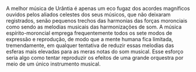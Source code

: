 ﻿A melhor música de Urântia é apenas um eco fugaz dos acordes magníficos ouvidos pelos aliados celestes dos seus músicos, que não deixaram registrados, senão pequenos trechos das harmonias das forças moronciais como sendo as melodias musicais das harmonizações de som. A música espírito-moroncial emprega frequentemente todos os sete modos de expressão e reprodução, de modo que a mente humana fica limitada, tremendamente, em qualquer tentativa de reduzir essas melodias das esferas mais elevadas para as meras notas do som musical. Esse esforço seria algo como tentar reproduzir os efeitos de uma grande orquestra por meio de um único instrumento musical.